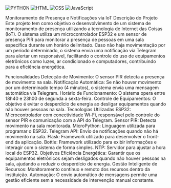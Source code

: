 ![PYTHON ](https://img.shields.io/badge/-PYTHON-red)
![HTML](https://img.shields.io/badge/-HTML-orange)
![CSS](https://img.shields.io/badge/-CSS-blue)
![JavaScript](https://img.shields.io/badge/-JavaScript-yellow)


Monitoramento de Presença e Notificações via IoT
Descrição do Projeto
Este projeto tem como objetivo o desenvolvimento de um sistema de monitoramento de presença utilizando a tecnologia de Internet das Coisas (IoT). O sistema utiliza um microcontrolador ESP32 e um sensor de presença PIR para monitorar a presença de pessoas em uma sala específica durante um horário delimitado. Caso não haja movimentação por um período determinado, o sistema envia uma notificação via Telegram para alertar um responsável, facilitando o controle do uso de equipamentos eletrônicos como luzes, ar condicionado e computadores, contribuindo para a eficiência energética.

Funcionalidades
Detecção de Movimento: O sensor PIR detecta a presença de movimento na sala.
Notificação Automática: Se não houver movimento por um determinado tempo (4 minutos), o sistema envia uma mensagem automática via Telegram.
Horário de Funcionamento: O sistema opera entre 18h40 e 23h00 de segunda a sexta-feira.
Controle de Equipamentos: O objetivo é evitar o desperdício de energia ao desligar equipamentos quando não houver pessoas na sala.
Tecnologias Utilizadas
ESP32: Microcontrolador com conectividade Wi-Fi, responsável pelo controle do sensor PIR e comunicação com a API do Telegram.
Sensor PIR: Detecta movimento na sala monitorada.
MicroPython: Linguagem utilizada para programar o ESP32.
Telegram API: Envio de notificações quando não há movimento na sala.
Flask: Framework utilizado para desenvolver o front-end da aplicação.
Bottle: Framework utilizado para exibir informações e interagir com o sistema de forma simples.
NTP: Servidor para ajustar a hora local do ESP32.
Objetivos
Eficiência Energética: Garantir que os equipamentos eletrônicos sejam desligados quando não houver pessoas na sala, ajudando a reduzir o desperdício de energia.
Gestão Inteligente de Recursos: Monitoramento contínuo e remoto dos recursos dentro da instituição.
Automação: O envio automático de mensagens permite uma gestão eficiente sem a necessidade de intervenção manual constante.
